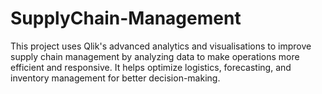 # SupplyChain-Management
This project uses Qlik's advanced analytics and visualisations to improve supply chain management by analyzing data to make operations more efficient and responsive. It helps optimize logistics, forecasting, and inventory management for better decision-making.
